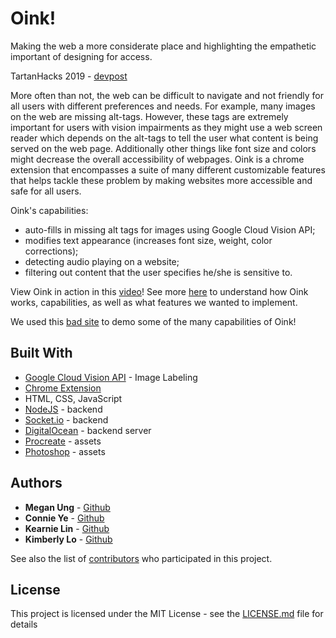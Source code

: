 # Oink!

Making the web a more considerate place and highlighting the empathetic important of designing for access.

TartanHacks 2019 - [devpost](https://devpost.com/software/oink-n5d4bq)

More often than not, the web can be difficult to navigate and not friendly for all users with different preferences and needs. For example, many images on the web are missing alt-tags. However, these tags are extremely important for users with vision impairments as they might use a web screen reader which depends on the alt-tags to tell the user what content is being served on the web page. Additionally other things like font size and colors might decrease the overall accessibility of webpages.
Oink is a chrome extension that encompasses a suite of many different customizable features that helps tackle these problem by making websites more accessible and safe for all users. 

Oink's capabilities:
* auto-fills in missing alt tags for images using Google Cloud Vision API;
* modifies text appearance (increases font size, weight, color corrections);
* detecting audio playing on a website;
* filtering out content that the user specifies he/she is sensitive to.

View Oink in action in this [video](https://www.youtube.com/watch?v=UC7Qx7Mx8To&feature=youtu.be)!
See more [here](https://docs.google.com/presentation/d/16LmteR5B6sCeit7VjSAsg7rtVHNMzCgg-2FSopRrvYI/edit?usp=sharing) to understand how Oink works, capabilities, as well as what features we wanted to implement. 

We used this [bad site](https://github.com/meganung/badsite-example) to demo some of the many capabilities of Oink! 

## Built With

* [Google Cloud Vision API](https://cloud.google.com/vision/) - Image Labeling
* [Chrome Extension](https://developer.chrome.com/extensions/devguide)
* HTML, CSS, JavaScript
* [NodeJS](https://nodejs.org/en/) - backend
* [Socket.io](https://socket.io/) - backend
* [DigitalOcean](https://www.digitalocean.com/) - backend server
* [Procreate](https://procreate.art/) - assets
* [Photoshop](https://www.adobe.com/products/photoshop.html) - assets

## Authors

* **Megan Ung** - [Github](https://github.com/meganung)
* **Connie Ye** - [Github](https://github.com/khanniie/)
* **Kearnie Lin** - [Github](https://github.com/kearnie)
* **Kimberly Lo** - [Github](https://github.com/kimberlylo)

See also the list of [contributors](https://github.com/your/project/contributors) who participated in this project.

## License

This project is licensed under the MIT License - see the [LICENSE.md](LICENSE.md) file for details



